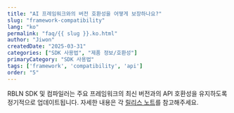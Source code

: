 ```yaml
---
title: "AI 프레임워크와의 버전 호환성을 어떻게 보장하나요?"
slug: "framework-compatibility"
lang: "ko"
permalink: "faq/{{ slug }}.ko.html"
author: "Jiwon"
createdDate: "2025-03-31"
categories: ["SDK 사용법", "제품 정보/호환성"]
primaryCategory: "SDK 사용법" 
tags: ['framework', 'compatibility', 'api']
order: "5"
---
```


RBLN SDK 및 컴파일러는 주요 프레임워크의 최신 버전과의 API 호환성을 유지하도록 정기적으로 업데이트됩니다. 자세한 내용은 각 <a href="https://docs.rbln.ai/supports/release_note.html" class="underline" target="_blank">릴리스 노트</a>를 참고해주세요.
